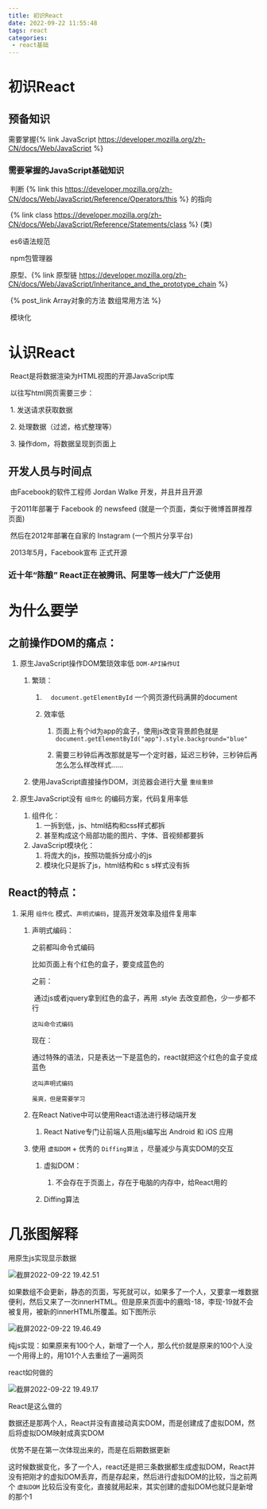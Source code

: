 ```yaml
---
title: 初识React
date: 2022-09-22 11:55:48
tags: react
categories: 	
 - react基础
---
```


# 初识React



## 预备知识

需要掌握{% link JavaScript https://developer.mozilla.org/zh-CN/docs/Web/JavaScript %}

### 需要掌握的JavaScript基础知识

​	判断 {% link this https://developer.mozilla.org/zh-CN/docs/Web/JavaScript/Reference/Operators/this %} 的指向

​	{% link class https://developer.mozilla.org/zh-CN/docs/Web/JavaScript/Reference/Statements/class %} (类)

​	es6语法规范

​	npm包管理器

​	原型、{% link 原型链 https://developer.mozilla.org/zh-CN/docs/Web/JavaScript/Inheritance_and_the_prototype_chain %}

​	{% post_link Array对象的方法 数组常用方法 %}

​	模块化

# 认识React

​	React是将数据渲染为HTML视图的开源JavaScript库

​	以往写html网页需要三步：

​		1. 发送请求获取数据

​		2. 处理数据（过滤，格式整理等）

​		3. 操作dom，将数据呈现到页面上

## 开发人员与时间点

​		由Facebook的软件工程师 Jordan Walke 开发，并且并且开源

​		于2011年部署于 Facebook 的 newsfeed (就是一个页面，类似于微博首屏推荐页面)

​		然后在2012年部署在自家的 Instagram (一个照片分享平台)

​		2013年5月，Facebook宣布 正式开源

### 		近十年“陈酿” React正在被腾讯、阿里等一线大厂广泛使用



# 为什么要学

## 之前操作DOM的痛点：

1. 原生JavaScript操作DOM繁琐效率低 `DOM-API操作UI`

   1. 繁琐：

      1. ` 	document.getElementById` 一个网页源代码满屏的document

      2. 效率低

         1. 页面上有个id为app的盒子，使用js改变背景颜色就是`document.getElementById("app").style.background="blue"`

         2. 需要三秒钟后再改那就是写一个定时器，延迟三秒钟，三秒钟后再怎么怎么样改样式……
   2. 使用JavaScript直接操作DOM，浏览器会进行大量 `重绘重排`

2. 原生JavaScript没有 `组件化` 的编码方案，代码复用率低

   1. 组件化：
      1. 一拆到低，js、html结构和css样式都拆
      2. 甚至构成这个局部功能的图片、字体、音视频都要拆
   2. JavaScript模块化：
      1. 将庞大的js，按照功能拆分成小的js
      2. 模块化只是拆了js，html结构和c s s样式没有拆

## React的特点：

1. 采用 `组件化` 模式、`声明式编码`，提高开发效率及组件复用率

   1. 声明式编码：

      之前都叫命令式编码

      比如页面上有个红色的盒子，要变成蓝色的

      之前：

      ​		通过js或者jquery拿到红色的盒子，再用 .style 去改变颜色，少一步都不行

      `这叫命令式编码`

      现在：

      ​		通过特殊的语法，只是表达一下是蓝色的，react就把这个红色的盒子变成蓝色

      `这叫声明式编码`

      `虽爽，但是需要学习`

   2. 在React Native中可以使用React语法进行移动端开发

      1. React Native专门让前端人员用js编写出 Android 和 iOS 应用

   3. 使用 `虚拟DOM` + 优秀的 `Diffing算法` ，尽量减少与真实DOM的交互

      1. 虚拟DOM：
         1. 不会存在于页面上，存在于电脑的内存中，给React用的
      
      2. Diffing算法
      
         

# 几张图解释

用原生js实现显示数据

![截屏2022-09-22 19.42.51](js.png)

如果数组不会更新，静态的页面，写死就可以，如果多了一个人，又要拿一堆数据便利，然后又来了一次innerHTML。但是原来页面中的鹿晗-18，李现-19就不会被复用，被新的innerHTML所覆盖。如下图所示

![截屏2022-09-22 19.46.49](js1.png)

纯js实现：如果原来有100个人，新增了一个人，那么代价就是原来的100个人没一个用得上的，用101个人去重绘了一遍网页

react如何做的

![截屏2022-09-22 19.49.17](react1.png)

React是这么做的

​	数据还是那两个人，React并没有直接动真实DOM，而是创建成了虚拟DOM，然后将虚拟DOM映射成真实DOM

​	优势不是在第一次体现出来的，而是在后期数据更新

​	这时候数据变化，多了一个人，react还是把三条数据都生成虚拟DOM，React并没有把刚才的虚拟DOM丢弃，而是存起来，然后进行虚拟DOM的比较，当之前两个 `虚拟DOM` 比较后没有变化，直接就用起来，其实创建的虚拟DOM也就只是新增的那个1
